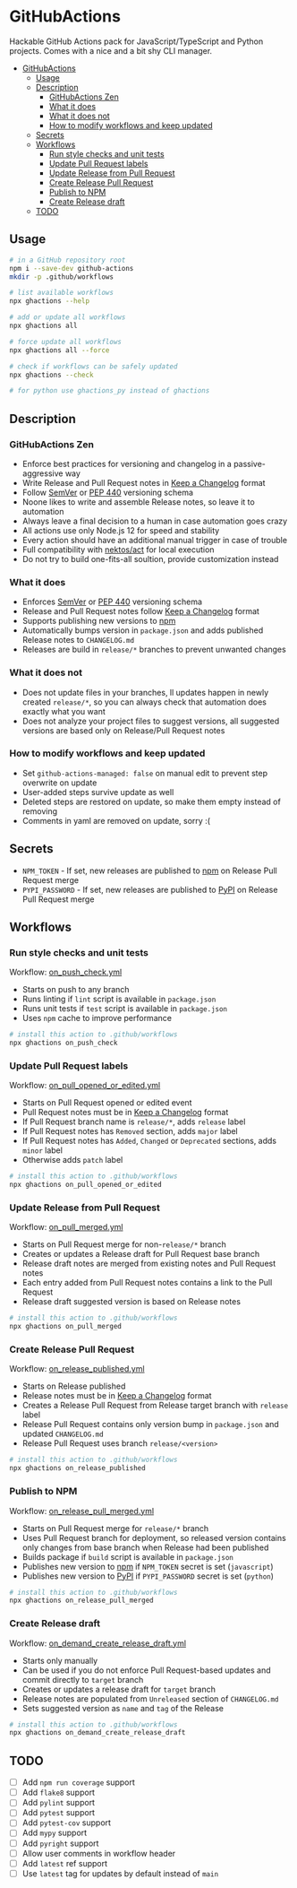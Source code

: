 # GitHubActions

Hackable GitHub Actions pack for JavaScript/TypeScript and Python projects.
Comes with a nice and a bit shy CLI manager. 

- [GitHubActions](#githubactions)
  - [Usage](#usage)
  - [Description](#description)
    - [GitHubActions Zen](#githubactions-zen)
    - [What it does](#what-it-does)
    - [What it does not](#what-it-does-not)
    - [How to modify workflows and keep updated](#how-to-modify-workflows-and-keep-updated)
  - [Secrets](#secrets)
  - [Workflows](#workflows)
    - [Run style checks and unit tests](#run-style-checks-and-unit-tests)
    - [Update Pull Request labels](#update-pull-request-labels)
    - [Update Release from Pull Request](#update-release-from-pull-request)
    - [Create Release Pull Request](#create-release-pull-request)
    - [Publish to NPM](#publish-to-npm)
    - [Create Release draft](#create-release-draft)
  - [TODO](#todo)

## Usage

```bash
# in a GitHub repository root
npm i --save-dev github-actions
mkdir -p .github/workflows

# list available workflows
npx ghactions --help

# add or update all workflows
npx ghactions all

# force update all workflows
npx ghactions all --force

# check if workflows can be safely updated
npx ghactions --check

# for python use ghactions_py instead of ghactions
```

## Description

### GitHubActions Zen

- Enforce best practices for versioning and changelog in a passive-aggressive way
- Write Release and Pull Request notes in [Keep a Changelog](https://keepachangelog.com/en/1.0.0/) format
- Follow [SemVer](https://semver.org/) or [PEP 440](https://www.python.org/dev/peps/pep-0440/) versioning schema
- Noone likes to write and assemble Release notes, so leave it to automation
- Always leave a final decision to a human in case automation goes crazy
- All actions use only Node.js 12 for speed and stability
- Every action should have an additional manual trigger in case of trouble
- Full compatibility with [nektos/act](https://github.com/nektos/act) for local execution
- Do not try to build one-fits-all soultion, provide customization instead

### What it does

- Enforces [SemVer](https://semver.org/) or [PEP 440](https://www.python.org/dev/peps/pep-0440/) versioning schema
- Release and Pull Request notes follow [Keep a Changelog](https://keepachangelog.com/en/1.0.0/) format
- Supports publishing new versions to [npm](https://www.npmjs.com/)
- Automatically bumps version in `package.json` and adds published Release notes to `CHANGELOG.md`
- Releases are build in `release/*` branches to prevent unwanted changes 

### What it does not

- Does not update files in your branches, ll updates happen in newly created `release/*`,
  so you can always check that automation does exactly what you want
- Does not analyze your project files to suggest versions, all suggested versions are based
  only on Release/Pull Request notes

### How to modify workflows and keep updated
- Set `github-actions-managed: false` on manual edit to prevent step overwrite on update
- User-added steps survive update as well
- Deleted steps are restored on update, so make them empty instead of removing
- Comments in yaml are removed on update, sorry :(

## Secrets

- `NPM_TOKEN` - If set, new releases are published to [npm](https://www.npmjs.com/) on Release Pull Request merge
- `PYPI_PASSWORD` - If set, new releases are published to [PyPI](https://pypi.org/) on Release Pull Request merge

## Workflows

### Run style checks and unit tests

Workflow: [on_push_check.yml](workflows/on_push_check.yml)

- Starts on push to any branch
- Runs linting if `lint` script is available in `package.json`
- Runs unit tests if `test` script is available in `package.json`
- Uses `npm` cache to improve performance

```bash
# install this action to .github/workflows
npx ghactions on_push_check
```

### Update Pull Request labels

Workflow: [on_pull_opened_or_edited.yml](./workflows/on_pull_opened_or_edited.yml)

- Starts on Pull Request opened or edited event
- Pull Request notes must be in [Keep a Changelog](https://keepachangelog.com/en/1.0.0/) format
- If Pull Request branch name is `release/*`, adds `release` label
- If Pull Request notes has `Removed` section, adds `major` label
- If Pull Request notes has `Added`, `Changed` or `Deprecated` sections, adds `minor` label
- Otherwise adds `patch` label

```bash
# install this action to .github/workflows
npx ghactions on_pull_opened_or_edited
```

### Update Release from Pull Request

Workflow: [on_pull_merged.yml](./workflows/on_pull_merged.yml)

- Starts on Pull Request merge for non-`release/*` branch
- Creates or updates a Release draft for Pull Request base branch
- Release draft notes are merged from existing notes and Pull Request notes
- Each entry added from Pull Request notes contains a link to the Pull Request 
- Release draft suggested version is based on Release notes

```bash
# install this action to .github/workflows
npx ghactions on_pull_merged
```

### Create Release Pull Request

Workflow: [on_release_published.yml](./workflows/on_release_published.yml)

- Starts on Release published
- Release notes must be in [Keep a Changelog](https://keepachangelog.com/en/1.0.0/) format
- Creates a Release Pull Request from Release target branch with `release` label
- Release Pull Request contains only version bump in `package.json` and updated `CHANGELOG.md`
- Release Pull Request uses branch `release/<version>`

```bash
# install this action to .github/workflows
npx ghactions on_release_published
```

### Publish to NPM

Workflow: [on_release_pull_merged.yml](./workflows/on_release_pull_merged.yml)

- Starts on Pull Request merge for `release/*` branch
- Uses Pull Request branch for deployment, so released version contains only changes
  from base branch when Release had been published
- Builds package if `build` script is available in `package.json`
- Publishes new version to [npm](https://www.npmjs.com/) if `NPM_TOKEN` secret is set (`javascript`)
- Publishes new version to [PyPI](https://pypi.org/) if `PYPI_PASSWORD` secret is set (`python`)

```bash
# install this action to .github/workflows
npx ghactions on_release_pull_merged
```

### Create Release draft

Workflow: [on_demand_create_release_draft.yml](./workflows/on_demand_create_release_draft.yml)

- Starts only manually
- Can be used if you do not enforce Pull Request-based updates and commit directly to `target` branch
- Creates or updates a release draft for `target` branch
- Release notes are populated from `Unreleased` section of `CHANGELOG.md`
- Sets suggested version as `name` and `tag` of the Release


```bash
# install this action to .github/workflows
npx ghactions on_demand_create_release_draft
```

## TODO

- [ ] Add `npm run coverage` support
- [ ] Add `flake8` support
- [ ] Add `pylint` support
- [ ] Add `pytest` support
- [ ] Add `pytest-cov` support
- [ ] Add `mypy` support
- [ ] Add `pyright` support
- [ ] Allow user comments in workflow header
- [ ] Add `latest` ref support
- [ ] Use `latest` tag for updates by default instead of `main`
